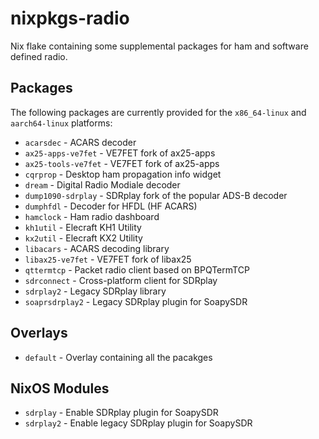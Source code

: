 # nixpkgs-radio

Nix flake containing some supplemental packages for ham and software defined radio.

## Packages

The following packages are currently provided for the `x86_64-linux` and `aarch64-linux` platforms:

- `acarsdec` - ACARS decoder
- `ax25-apps-ve7fet` - VE7FET fork of ax25-apps
- `ax25-tools-ve7fet` - VE7FET fork of ax25-apps
- `cqrprop` - Desktop ham propagation info widget
- `dream` - Digital Radio Modiale decoder
- `dump1090-sdrplay` - SDRplay fork of the popular ADS-B decoder
- `dumphfdl` - Decoder for HFDL (HF ACARS)
- `hamclock` - Ham radio dashboard
- `kh1util` - Elecraft KH1 Utility
- `kx2util` - Elecraft KX2 Utility
- `libacars` - ACARS decoding library
- `libax25-ve7fet` - VE7FET fork of libax25
- `qttermtcp` - Packet radio client based on BPQTermTCP
- `sdrconnect` - Cross-platform client for SDRplay 
- `sdrplay2` - Legacy SDRplay library
- `soaprsdrplay2` - Legacy SDRplay plugin for SoapySDR

## Overlays

- `default` - Overlay containing all the pacakges

## NixOS Modules

- `sdrplay` - Enable SDRplay plugin for SoapySDR
- `sdrplay2` - Enable legacy SDRplay plugin for SoapySDR